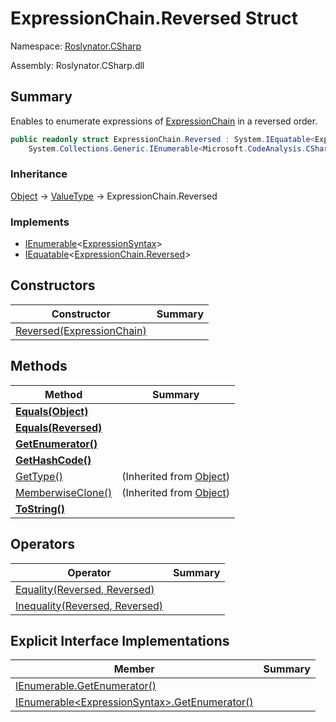 # ExpressionChain\.Reversed Struct

Namespace: [Roslynator.CSharp](../../README.md)

Assembly: Roslynator\.CSharp\.dll

## Summary

Enables to enumerate expressions of [ExpressionChain](../README.md) in a reversed order\.

```csharp
public readonly struct ExpressionChain.Reversed : System.IEquatable<ExpressionChain.Reversed>,
    System.Collections.Generic.IEnumerable<Microsoft.CodeAnalysis.CSharp.Syntax.ExpressionSyntax>
```

### Inheritance

[Object](https://docs.microsoft.com/en-us/dotnet/api/system.object) &#x2192; [ValueType](https://docs.microsoft.com/en-us/dotnet/api/system.valuetype) &#x2192; ExpressionChain\.Reversed

### Implements

* [IEnumerable](https://docs.microsoft.com/en-us/dotnet/api/system.collections.generic.ienumerable-1)\<[ExpressionSyntax](https://docs.microsoft.com/en-us/dotnet/api/microsoft.codeanalysis.csharp.syntax.expressionsyntax)>
* [IEquatable](https://docs.microsoft.com/en-us/dotnet/api/system.iequatable-1)\<[ExpressionChain.Reversed](./README.md)>

## Constructors

| Constructor | Summary |
| ----------- | ------- |
| [Reversed(ExpressionChain)](-ctor/README.md) | |

## Methods

| Method | Summary |
| ------ | ------- |
| **[Equals(Object)](Equals/README.md)** | |
| **[Equals(Reversed)](Equals/README.md)** | |
| **[GetEnumerator()](GetEnumerator/README.md)** | |
| **[GetHashCode()](GetHashCode/README.md)** | |
| [GetType()](https://docs.microsoft.com/en-us/dotnet/api/system.object.gettype) |  \(Inherited from [Object](https://docs.microsoft.com/en-us/dotnet/api/system.object)\) |
| [MemberwiseClone()](https://docs.microsoft.com/en-us/dotnet/api/system.object.memberwiseclone) |  \(Inherited from [Object](https://docs.microsoft.com/en-us/dotnet/api/system.object)\) |
| **[ToString()](ToString/README.md)** | |

## Operators

| Operator | Summary |
| -------- | ------- |
| [Equality(Reversed, Reversed)](op_Equality/README.md) | |
| [Inequality(Reversed, Reversed)](op_Inequality/README.md) | |

## Explicit Interface Implementations

| Member | Summary |
| ------ | ------- |
| [IEnumerable.GetEnumerator()](System-Collections-IEnumerable-GetEnumerator/README.md) | |
| [IEnumerable\<ExpressionSyntax>.GetEnumerator()](System-Collections-Generic-IEnumerable-Microsoft-CodeAnalysis-CSharp-Syntax-ExpressionSyntax--GetEnumerator/README.md) | |

